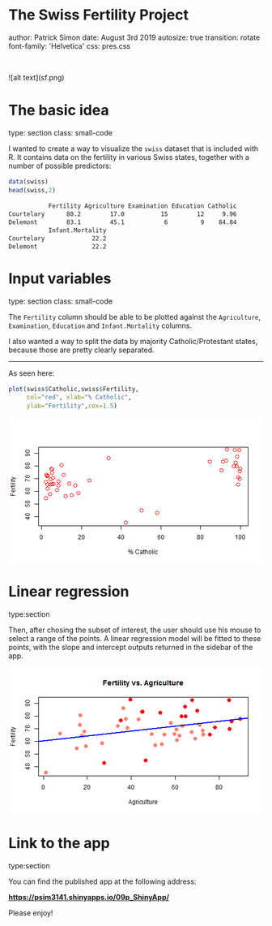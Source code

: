 <style>
.footer {
    color: black;
    background: #E8E8E8;
    position: fixed;
    top: 90%;
    text-align:center;
    width:100%;
}
</style>

The Swiss Fertility Project
========================================================
author: Patrick Simon
date: August 3rd 2019
autosize: true
transition: rotate
font-family: 'Helvetica'
css: pres.css

<br>
<p align="left">
![alt text](sf.png)
</align>
<br>

The basic idea
========================================================
type: section
class: small-code

I wanted to create a way to visualize the `swiss` dataset that is included
with R. It contains data on the fertility in various Swiss states, together
with a number of possible predictors: 


```r
data(swiss)
head(swiss,2)
```

```
           Fertility Agriculture Examination Education Catholic
Courtelary      80.2        17.0          15        12     9.96
Delemont        83.1        45.1           6         9    84.84
           Infant.Mortality
Courtelary             22.2
Delemont               22.2
```



Input variables
========================================================
type: section
class: small-code

The `Fertility` column should be able to be plotted against the `Agriculture`,
`Examination`, `Education` and `Infant.Mortality` columns. 

I also wanted a way
to split the data by majority Catholic/Protestant states, because those are
pretty clearly separated.

***

As seen here:


```r
plot(swiss$Catholic,swiss$Fertility,
     col="red", xlab="% Catholic",
     ylab="Fertility",cex=1.5)
```

<img src="presentation-figure/unnamed-chunk-2-1.png" title="plot of chunk unnamed-chunk-2" alt="plot of chunk unnamed-chunk-2" style="display: block; margin: auto;" />


Linear regression
========================================================
type:section

Then, after chosing the subset of interest, the user should use his mouse
to select a range of the points. A linear regression model will be fitted
to these points, with the slope and intercept outputs returned in the 
sidebar of the app.

![plot of chunk unnamed-chunk-3](presentation-figure/unnamed-chunk-3-1.png)


Link to the app
========================================================
type:section

You can find the published app at the following address:

**https://psim3141.shinyapps.io/09p_ShinyApp/**

Please enjoy!
